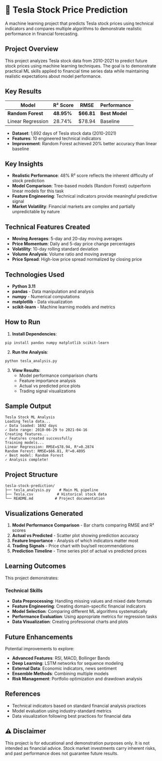 # 🚗 Tesla Stock Price Prediction

A machine learning project that predicts Tesla stock prices using technical indicators and compares multiple algorithms to demonstrate realistic performance in financial forecasting.

##  Project Overview

This project analyzes Tesla stock data from 2010-2021 to predict future stock prices using machine learning techniques.
The goal is to demonstrate practical ML skills applied to financial time series data while maintaining realistic expectations about model performance.

## Key Results

| Model | R² Score | RMSE | Performance |
|-------|----------|------|-------------|
| **Random Forest** | **48.95%** | **$66.81** | **Best Model** |
| Linear Regression | 28.74% | $78.94 | Baseline |

- **Dataset**: 1,692 days of Tesla stock data (2010-2021)
- **Features**: 10 engineered technical indicators
- **Improvement**: Random Forest achieved 20% better accuracy than linear baseline

## Key Insights

- **Realistic Performance**: 48% R² score reflects the inherent difficulty of stock prediction
- **Model Comparison**: Tree-based models (Random Forest) outperform linear models for this task
- **Feature Engineering**: Technical indicators provide meaningful predictive signal
- **Market Volatility**: Financial markets are complex and partially unpredictable by nature

## Technical Features Created

- **Moving Averages**: 5-day and 20-day moving averages
- **Price Momentum**: Daily and 5-day price change percentages
- **Volatility**: 10-day rolling standard deviation
- **Volume Analysis**: Volume ratio and moving average
- **Price Spread**: High-low price spread normalized by closing price

## Technologies Used

- **Python 3.11**
- **pandas** - Data manipulation and analysis
- **numpy** - Numerical computations
- **matplotlib** - Data visualization
- **scikit-learn** - Machine learning models and metrics

## How to Run

1. **Install Dependencies**:
```bash
pip install pandas numpy matplotlib scikit-learn
```

2. **Run the Analysis**:
```bash
python tesla_analysis.py
```

3. **View Results**:
   - Model performance comparison charts
   - Feature importance analysis
   - Actual vs predicted price plots
   - Trading signal visualizations

## Sample Output

```
Tesla Stock ML Analysis
Loading Tesla data...
✓ Data loaded: 1692 days
✓ Date range: 2010-06-29 to 2021-04-16
Creating features...
✓ Features created successfully
Training models...
Linear Regression: RMSE=$78.94, R²=0.2874
Random Forest: RMSE=$66.81, R²=0.4895
✓ Best model: Random Forest
✓ Analysis complete!
```

## Project Structure

```
tesla-stock-prediction/
├── tesla_analysis.py    # Main ML pipeline
├── Tesla.csv           # Historical stock data
└── README.md          # Project documentation
```

## Visualizations Generated

1. **Model Performance Comparison** - Bar charts comparing RMSE and R² scores
2. **Actual vs Predicted** - Scatter plot showing prediction accuracy
3. **Feature Importance** - Analysis of which indicators matter most
4. **Trading Signals** - Price chart with buy/sell recommendations
5. **Prediction Timeline** - Time series plot of actual vs predicted prices

## Learning Outcomes

This project demonstrates:

### Technical Skills
- **Data Preprocessing**: Handling missing values and mixed date formats
- **Feature Engineering**: Creating domain-specific financial indicators
- **Model Selection**: Comparing different ML algorithms systematically
- **Performance Evaluation**: Using appropriate metrics for regression tasks
- **Data Visualization**: Creating professional charts and plots

## Future Enhancements

Potential improvements to explore:

- **Advanced Features**: RSI, MACD, Bollinger Bands
- **Deep Learning**: LSTM networks for sequence modeling
- **External Data**: Economic indicators, news sentiment
- **Ensemble Methods**: Combining multiple models
- **Risk Management**: Portfolio optimization and drawdown analysis

## References

- Technical indicators based on standard financial analysis practices
- Model evaluation using industry-standard metrics
- Data visualization following best practices for financial data

## ⚠️ Disclaimer

This project is for educational and demonstration purposes only. It is not intended as financial advice. Stock market investments carry inherent risks, and past performance does not guarantee future results.

